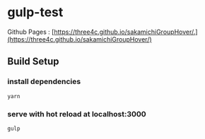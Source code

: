 # gulp-test
Github Pages :  [https://three4c.github.io/sakamichiGroupHover/.](https://three4c.github.io/sakamichiGroupHover/)

## Build Setup
### install dependencies
```
yarn
```

### serve with hot reload at localhost:3000
```
gulp
```
